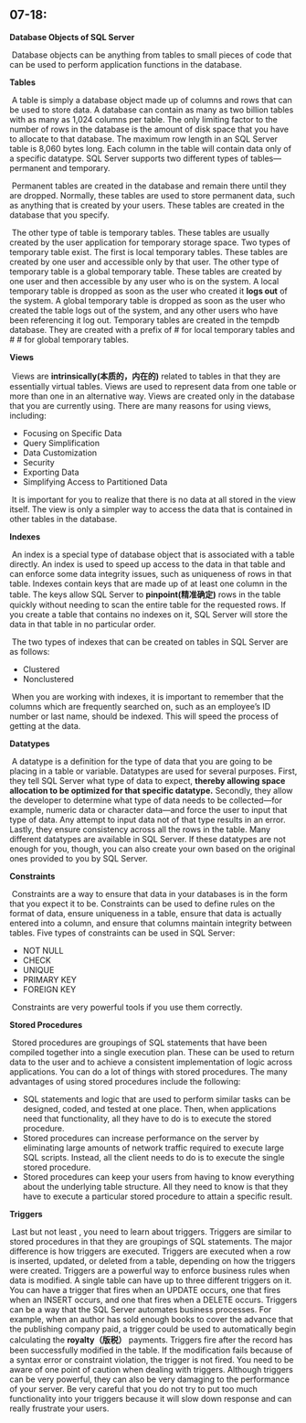 ## 07-18:

**Database Objects of SQL Server** 

​	Database objects can be anything from tables to small pieces of code that can be used to perform application functions in the database. 

**Tables** 

​	A table is simply a database object made up of columns and rows that can be used to store data. A database can contain as many as two billion tables with as many as 1,024 columns per table. The only limiting factor to the number of rows in the database is the amount of disk space that you have to allocate to that database. The maximum row length in an SQL Server table is 8,060 bytes long. Each column in the table will contain data only of a specific datatype. SQL Server supports two different types of tables—permanent and temporary. 

​	Permanent tables are created in the database and remain there until they are dropped. Normally, these tables are used to store permanent data, such as anything that is created by your users. These tables are created in the database that you specify. 

​	The other type of table is temporary tables. These tables are usually created by the user application for temporary storage space. Two types of temporary table exist. The first is local temporary tables. These tables are created by one user and accessible only by that user. The other type of temporary table is a global temporary table. These tables are created by one user and then accessible by any user who is on the system. A local temporary table is dropped as soon as the user who created it **logs out** of the system. A global temporary table is dropped as soon as the user who created the table logs out of the system, and any other users who have been referencing it log out. Temporary tables are created in the tempdb database. They are created with a prefix of # for local temporary tables and # # for global temporary tables. 

**Views**

​	Views are **intrinsically(本质的，内在的)** related to tables in that they are essentially virtual tables. Views are used to represent data from one table or more than one in an alternative way. Views are created only in the database that you are currently using. There are many reasons for using views, including: 

- Focusing on Specific Data
- Query Simplification
- Data Customization
- Security
- Exporting Data
- Simplifying Access to Partitioned Data

​	It is important for you to realize that there is no data at all stored in the view itself. The view is only a simpler way to access the data that is contained in other tables in the database. 



**Indexes** 

​	An index is a special type of database object that is associated with a table directly. An index is used to speed up access to the data in that table and can enforce some data integrity issues, such as uniqueness of rows in that table. Indexes contain keys that are made up of at least one column in the table. The keys allow SQL Server to **pinpoint(精准确定)** rows in the table quickly without needing to scan the entire table for the requested rows. If you create a table that contains no indexes on it, SQL Server will store the data in that table in no particular order. 

​	The two types of indexes that can be created on tables in SQL Server are as follows: 

- Clustered
- Nonclustered 

​	When you are working with indexes, it is important to remember that the columns which are frequently searched on, such as an employee’s ID number or last name, should be indexed. This will speed the process of getting at the data. 



**Datatypes** 

​	A datatype is a definition for the type of data that you are going to be placing in a table or variable. Datatypes are used for several purposes. First, they tell SQL Server what type of data to expect, **thereby allowing space allocation to be optimized for that specific datatype.** Secondly, they allow the developer to determine what type of data needs to be collected—for example, numeric data or character data—and force the user to input that type of data. Any attempt to input data not of that type results in an error. Lastly, they ensure consistency across all the rows in the table. Many different datatypes are available in SQL Server. If these datatypes are not enough for you, though, you can also create your own based on the original ones provided to you by SQL Server. 



**Constraints** 

​	Constraints are a way to ensure that data in your databases is in the form that you expect it to be. Constraints can be used to define rules on the format of data, ensure uniqueness in a table, ensure that data is actually entered into a column, and ensure that columns maintain integrity between tables. Five types of constraints can be used in SQL Server: 

- NOT NULL
- CHECK 
- UNIQUE
- PRIMARY KEY
- FOREIGN KEY

​	Constraints are very powerful tools if you use them correctly. 



**Stored Procedures** 

​	Stored procedures are groupings of SQL statements that have been compiled together into a single execution plan. These can be used to return data to the user and to achieve a consistent implementation of logic across applications. You can do a lot of things with stored procedures. The many advantages of using stored procedures include the following:

- SQL statements and logic that are used to perform similar tasks can be designed, coded, and tested at one place. Then, when applications need that functionality, all they have to do is to execute the stored procedure.
- Stored procedures can increase performance on the server by eliminating large amounts of network traffic required to execute large SQL scripts. Instead, all the client needs to do is to execute the single stored procedure. 
- Stored procedures can keep your users from having to know everything about the underlying table structure. All they need to know is that they have to execute a particular stored procedure to attain a specific result. 



**Triggers** 

​	Last but not least , you need to learn about triggers. Triggers are similar to stored procedures in that they are groupings of SQL statements. The major difference is how triggers are executed. Triggers are executed when a row is inserted, updated, or deleted from a table, depending on how the triggers were created. Triggers are a powerful way to enforce business rules when data is modified. A single table can have up to three different triggers on it. You can have a trigger that fires when an UPDATE occurs, one that fires when an INSERT occurs, and one that fires when a DELETE occurs. Triggers can be a way that the SQL Server automates business processes. For example, when an author has sold enough books to cover the advance that the publishing company paid, a trigger could be used to automatically begin calculating the **royalty（版税）** payments. Triggers fire after the record has been successfully modified in the table. If the modification fails because of a syntax error or constraint violation, the trigger is not fired. You need to be aware of one point of caution when dealing with triggers. Although triggers can be very powerful, they can also be very damaging to the performance of your server. Be very careful that you do not try to put too much functionality into your triggers because it will slow down response and can really frustrate your users. 